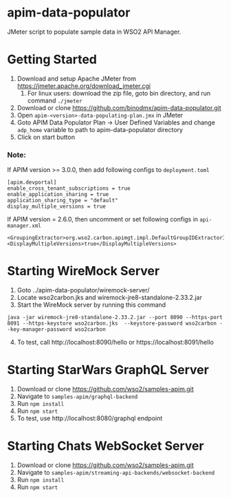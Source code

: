 # apim-data-populator
JMeter script to populate sample data in WSO2 API Manager.

# Getting Started
1. Download and setup Apache JMeter from https://jmeter.apache.org/download_jmeter.cgi
    1. For linux users: download the zip file, goto bin directory, and run command `./jmeter`
2. Download or clone https://github.com/binodmx/apim-data-populator.git
3. Open `apim-<version>-data-populating-plan.jmx` in JMeter
4. Goto APIM Data Populator Plan → User Defined Variables and change `adp_home` variable to path to apim-data-populator directory
5. Click on start button

### Note: 
If APIM version >= 3.0.0, then add following configs to `deployment.toml`
```
[apim.devportal]
enable_cross_tenant_subscriptions = true
enable_application_sharing = true
application_sharing_type = "default"
display_multiple_versions = true
```
If APIM version = 2.6.0, then uncomment or set following configs in `api-manager.xml`
```
<GroupingExtractor>org.wso2.carbon.apimgt.impl.DefaultGroupIDExtractorImpl</GroupingExtractor>
<DisplayMultipleVersions>true</DisplayMultipleVersions>
```

# Starting WireMock Server
1. Goto ../apim-data-populator/wiremock-server/
2. Locate wso2carbon.jks and wiremock-jre8-standalone-2.33.2.jar
3. Start the WireMock server by running this command

```
java -jar wiremock-jre8-standalone-2.33.2.jar --port 8090 --https-port 8091 --https-keystore wso2carbon.jks  --keystore-password wso2carbon --key-manager-password wso2carbon
```
4. To test, call http://localhost:8090/hello or https://localhost:8091/hello 

# Starting StarWars GraphQL Server
1. Download or clone https://github.com/wso2/samples-apim.git
2. Navigate to `samples-apim/graphql-backend`
3. Run `npm install`
4. Run `npm start`
5. To test, use http://localhost:8080/graphql endpoint

# Starting Chats WebSocket Server
1. Download or clone https://github.com/wso2/samples-apim.git
2. Navigate to `samples-apim/streaming-api-backends/websocket-backend`
3. Run `npm install`
4. Run `npm start`